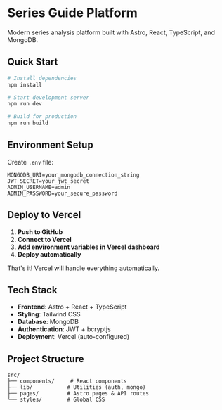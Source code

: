 # Series Guide Platform

Modern series analysis platform built with Astro, React, TypeScript, and MongoDB.

## Quick Start

```bash
# Install dependencies
npm install

# Start development server
npm run dev

# Build for production
npm run build
```

## Environment Setup

Create `.env` file:

```env
MONGODB_URI=your_mongodb_connection_string
JWT_SECRET=your_jwt_secret
ADMIN_USERNAME=admin
ADMIN_PASSWORD=your_secure_password
```

## Deploy to Vercel

1. **Push to GitHub**
2. **Connect to Vercel**
3. **Add environment variables in Vercel dashboard**
4. **Deploy automatically**

That's it! Vercel will handle everything automatically.

## Tech Stack

- **Frontend**: Astro + React + TypeScript
- **Styling**: Tailwind CSS
- **Database**: MongoDB
- **Authentication**: JWT + bcryptjs
- **Deployment**: Vercel (auto-configured)

## Project Structure

```
src/
├── components/     # React components
├── lib/           # Utilities (auth, mongo)
├── pages/         # Astro pages & API routes
└── styles/        # Global CSS
```
